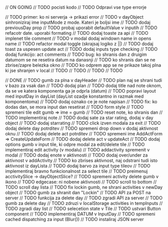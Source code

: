 
// ON GOING
// TODO pocisti kodo
// TODO Odpravi vse type errorje

// TODO primer: ko ni serverja -> prikazi error
// TODO v dayObject sinhroniziraj ime inputMode z mode. Kateri je boljsi ime
// TODO dodaj previousDay prop
// TODO probaj uporabit defaultValue v inputih
// TODO refacotr date. uporabi formating
// TODO dodaj toaste za api 
// TODO implenet tile comment
// TODO v modal dodaj windown name in opens name
// TODO refactor modal toggle (skrajsaj logiko z ||)
// TODO dodaj toast za uspesen update act
// TODO dodaj inputs type checking
// TODO dodaj funkcijo: act comments
// TODO bug: ko shranis dan z druigim datumom se ne resetira datum na danasnji
// TODO ko shranis dan se ne zbrise/zapre belezka okno
// TODO ko odprem app se ne prikaze takoj plna ki jse shranjen v local
// TODO
// TODO
// TODO
// TODO


// DONE
// TODO gumb za plna v dayHeader
// TODO plan naj se shrani tudi v bazo za vsak dan
// TODO dodaj plan
// TODO dodaj title nad note oknom, da se ve katera komponenta ga je odprla (datum)
// TODO popravi layout med inputDay in dayList (dayList ozadje konstantno in razmak med komponentoma)
// TODO dodaj oznako ce je note napisan
// TODO fix: ko dodas dan, se mora input dan resetirat
// TODO form style
// TODO spremeni  tile edit gumb => ime = gumb
// TODO reset note, ko shranis dan
// TODO implementiraj note
// TODO dodaj sate za star rating, dodaj v day object
// TODO dodaj starrating
// TODO click izven modala za exit
// TODO dodaj delete day potrditev
// TODO spremeni drop down v dodaj aktivnost oknu
// TODO dodaj delete act potrditev
// TODO spremeni ime AddActForm => CreateUpdateForm
// TODO dodaj delete act v updateAct
// TODO dodaj options gumb v input tile, ki odpre modal za edit/delete tile
// TODO implementiraj edit activity (v modalu)
// TODO addactivity spremenit v modal
// TODO dodaj enote v aktivnosti
// TODO dodaj over/under za aktivnost v addActivity
// TODO ko zbrises aktivnost, naj odstrani tudi isto aktivnost iz dayLista
// TODO dodaj barvo za input type tileov
// TODO implementiraj bravno funkcionalnost za select tile
// TODO preimenuj acctivitySlice -> dayObjectSlice?
// TODO spremeni activity delete gumb v ikono
// TODO edgecase: ni nobene aktivnosti
// TODO scroll to bottom
// TODO scroll day lista
// TODO fix lockin gumb, ne shrani activities v newDay object
// TODO gumb za shranit dan "Lockin"
// TODO API za POST na server
// TODO funkcija za delete day
// TODO zgradi API za server
// TODO gumb za delete day
// TODO zdruzi v localStorage activities in tempInputs
// TODO zgradi day list
// TODO selecetion state v Tile
// TODO ustvari Button component
// TODO implementiraj DATUM v InputDay
// TODO spremeni cached dispatching za input (Blur())
// TODO instaliraj JSON server